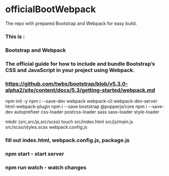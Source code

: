 # officialBootWebpack
The repo with prepared Bootstrap and Webpack for easy build. 

### This is :
### Bootstrap and Webpack
### The official guide for how to include and bundle Bootstrap’s CSS and JavaScript in your project using Webpack.

### https://github.com/twbs/bootstrap/blob/v5.3.0-alpha2/site/content/docs/5.3/getting-started/webpack.md


npm init -y
npm i --save-dev webpack webpack-cli webpack-dev-server html-webpack-plugin
npm i --save bootstrap @popperjs/core
npm i --save-dev autoprefixer css-loader postcss-loader sass sass-loader style-loader

mkdir {src,src/js,src/scss}
touch src/index.html src/js/main.js src/scss/styles.scss webpack.config.js

### fill out index.html, webpack.config.js, package.js 

### npm start - start server

### npm run watch - watch changes
